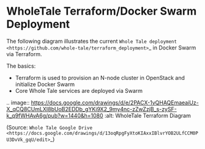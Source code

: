 WholeTale Terraform/Docker Swarm Deployment
===========================================

The following diagram illustrates the current `Whole Tale deployment <https://github.com/whole-tale/terraform_deployment>`_ in Docker Swarm via Terraform.

The basics:

  * Terraform is used to provision an N-node cluster in OpenStack and initialize Docker Swarm
  * Core Whole Tale services are deployed via Swarm

.. image:: https://docs.google.com/drawings/d/e/2PACX-1vQHAQEmaeaiUz-X_qCQ8CUmLXI8bUoB2EDDb_gYKi9X2_9my4nc-zZwZzjB_s-zySF-k_q9fWHAvA6g/pub?w=1440&h=1080 
    :alt: WholeTale Terraform Diagram

(Source: `Whole Tale Google Drive <https://docs.google.com/drawings/d/13oqRpgFyXtoKIAxxIBlvrYOB2ULfCCM0PU3DvVk_gqU/edit>`_)

